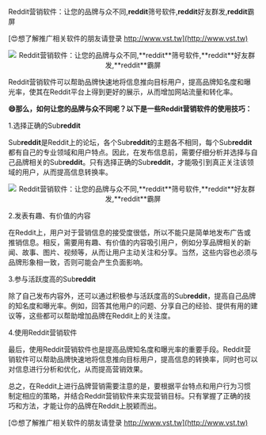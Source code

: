 Reddit营销软件：让您的品牌与众不同,**reddit**筛号软件,**reddit**好友群发,**reddit**霸屏

[😍想了解推广相关软件的朋友请登录 http://www.vst.tw](http://www.vst.tw)

 <center><img src="https://vst.tw/MP4/tuiguang/png/2.png" alt="Reddit营销软件：让您的品牌与众不同,**reddit**筛号软件,**reddit**好友群发,**reddit**霸屏"></center>

Reddit营销软件可以帮助品牌快速地将信息推向目标用户，提高品牌知名度和曝光率，使其在Reddit平台上得到更好的展示，从而增加网站流量和转化率。

**😄那么，如何让您的品牌与众不同呢？以下是一些Reddit营销软件的使用技巧：**

1.选择正确的Sub**reddit**

Sub**reddit**是Reddit上的论坛，各个Sub**reddit**的主题各不相同，每个Sub**reddit**都有自己的专业领域和用户特点。因此，在发布信息前，需要仔细分析并选择与自己品牌相关的Sub**reddit**。只有选择正确的Sub**reddit**，才能吸引到真正关注该领域的用户，从而提高信息转换率。

 <center><img src="https://vst.tw/MP4/tuiguang/png/7.png" alt="Reddit营销软件：让您的品牌与众不同,**reddit**筛号软件,**reddit**好友群发,**reddit**霸屏"></center>

2.发表有趣、有价值的内容

在Reddit上，用户对于营销信息的接受度很低，所以不能只是简单地发布广告或推销信息。相反，需要用有趣、有价值的内容吸引用户，例如分享品牌相关的新闻、故事、图片、视频等，从而让用户主动关注和分享。当然，这些内容也必须与品牌形象相一致，否则可能会产生负面影响。

3.参与活跃度高的Sub**reddit**

除了自己发布内容外，还可以通过积极参与活跃度高的Sub**reddit**，提高自己品牌的知名度和曝光率。例如，回答其他用户的问题、分享自己的经验、提供有用的建议等，这些都可以帮助增加品牌在Reddit上的关注度。

4.使用Reddit营销软件

最后，使用Reddit营销软件也是提高品牌知名度和曝光率的重要手段。Reddit营销软件可以帮助品牌快速地将信息推向目标用户，提高信息的转换率，同时也可以对信息进行分析和优化，从而提高营销效果。

总之，在Reddit上进行品牌营销需要注意的是，要根据平台特点和用户行为习惯制定相应的策略，并结合Reddit营销软件来实现营销目标。只有掌握了正确的技巧和方法，才能让你的品牌在Reddit上脱颖而出。

[😍想了解推广相关软件的朋友请登录 http://www.vst.tw](http://www.vst.tw)



